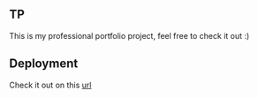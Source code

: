 ## TP

This is my professional portfolio project, feel free to check it out :)

## Deployment

Check it out on this [url](tracymuso.com)
